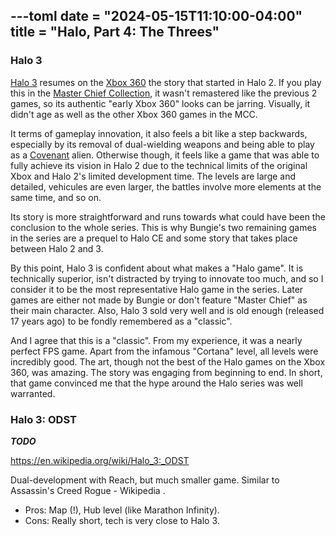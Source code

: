 ---toml
date = "2024-05-15T11:10:00-04:00"
title = "Halo, Part 4: The Threes"
---

### Halo 3

[Halo 3](https://en.wikipedia.org/wiki/Halo_3) resumes on the [Xbox 360](https://en.wikipedia.org/wiki/Xbox_360) the story that started in Halo 2. If you play this in the [Master Chief Collection](https://en.wikipedia.org/wiki/Halo:_The_Master_Chief_Collection), it wasn't remastered like the previous 2 games, so its authentic "early Xbox 360" looks can be jarring. Visually, it didn't age as well as the other Xbox 360 games in the MCC.

It terms of gameplay innovation, it also feels a bit like a step backwards, especially by its removal of dual-wielding weapons and being able to play as a [Covenant](https://en.wikipedia.org/wiki/Covenant_%28Halo%29) alien. Otherwise though, it feels like a game that was able to fully achieve its vision in Halo 2 due to the technical limits of the original Xbox and Halo 2's limited development time. The levels are large and detailed, vehicules are even larger, the battles involve more elements at the same time, and so on.

Its story is more straightforward and runs towards what could have been the conclusion to the whole series. This is why Bungie's two remaining games in the series are a prequel to Halo CE and some story that takes place between Halo 2 and 3.

By this point, Halo 3 is confident about what makes a "Halo game". It is technically superior, isn't distracted by trying to innovate too much, and so I consider it to be the most representative Halo game in the series. Later games are either not made by Bungie or don't feature "Master Chief" as their main character. Also, Halo 3 sold very well and is old enough (released 17 years ago) to be fondly remembered as a "classic".

And I agree that this is a "classic". From my experience, it was a nearly perfect FPS game. Apart from the infamous "Cortana" level, all levels were incredibly good. The art, though not the best of the Halo games on the Xbox 360, was amazing. The story was engaging from beginning to end. In short, that game convinced me that the hype around the Halo series was well warranted.

### Halo 3: ODST

***TODO***

https://en.wikipedia.org/wiki/Halo_3:_ODST

Dual-development with Reach, but much smaller game. Similar to Assassin's Creed Rogue - Wikipedia .

* Pros: Map (!), Hub level (like Marathon Infinity).
* Cons: Really short, tech is very close to Halo 3.
